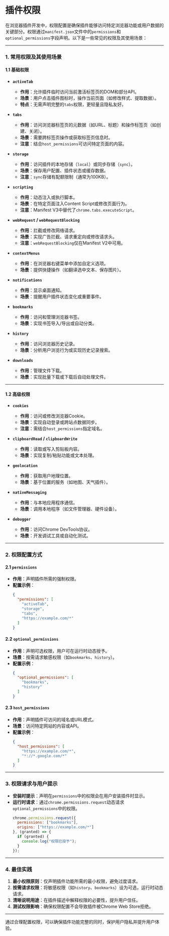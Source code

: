 # 插件权限
在浏览器插件开发中，权限配置是确保插件能够访问特定浏览器功能或用户数据的关键部分。权限通过`manifest.json`文件中的`permissions`和`optional_permissions`字段声明。以下是一些常见的权限及其使用场景：

---

### **1. 常用权限及其使用场景**

#### **1.1 基础权限**
- **`activeTab`**
  - **作用**：允许插件临时访问当前激活标签页的DOM和部分API。
  - **场景**：用户点击插件图标时，操作当前页面（如修改样式、提取数据）。
  - **特点**：无需声明完整的`tabs`权限，更轻量且隐私友好。

- **`tabs`**
  - **作用**：访问浏览器标签页的元数据（如URL、标题）和操作标签页（如创建、关闭）。
  - **场景**：需要跨标签页操作或获取标签页信息时。
  - **注意**：结合`host_permissions`可访问特定页面的内容。

- **`storage`**
  - **作用**：访问插件的本地存储（`local`）或同步存储（`sync`）。
  - **场景**：保存用户配置、插件状态或缓存数据。
  - **注意**：`sync`存储有配额限制（通常为100KB）。

- **`scripting`**
  - **作用**：动态注入或执行脚本。
  - **场景**：在特定页面注入Content Script或修改页面行为。
  - **注意**：Manifest V3中替代了`chrome.tabs.executeScript`。

- **`webRequest` / `webRequestBlocking`**
  - **作用**：拦截或修改网络请求。
  - **场景**：实现广告拦截、请求重定向或修改请求头。
  - **注意**：`webRequestBlocking`仅在Manifest V2中可用。

- **`contextMenus`**
  - **作用**：在浏览器右键菜单中添加自定义选项。
  - **场景**：提供快捷操作（如翻译选中文本、保存图片）。

- **`notifications`**
  - **作用**：显示桌面通知。
  - **场景**：提醒用户插件状态变化或重要事件。

- **`bookmarks`**
  - **作用**：访问和管理浏览器书签。
  - **场景**：实现书签导入/导出或自动分类。

- **`history`**
  - **作用**：访问浏览器历史记录。
  - **场景**：分析用户浏览行为或实现历史记录搜索。

- **`downloads`**
  - **作用**：管理文件下载。
  - **场景**：实现批量下载或下载后自动处理文件。

---

#### **1.2 高级权限**
- **`cookies`**
  - **作用**：访问或修改浏览器Cookie。
  - **场景**：实现自动登录或跨站点数据同步。
  - **注意**：需结合`host_permissions`指定域名。

- **`clipboardRead` / `clipboardWrite`**
  - **作用**：读取或写入剪贴板内容。
  - **场景**：实现复制/粘贴功能或文本处理。

- **`geolocation`**
  - **作用**：获取用户地理位置。
  - **场景**：基于位置的服务（如地图、天气插件）。

- **`nativeMessaging`**
  - **作用**：与本地应用程序通信。
  - **场景**：调用本地程序（如文件管理器、硬件设备）。

- **`debugger`**
  - **作用**：访问Chrome DevTools协议。
  - **场景**：开发调试工具或自动化测试。

---

### **2. 权限配置方式**

#### **2.1 `permissions`**
- **作用**：声明插件所需的强制权限。
- **配置示例**：
  ```json
  {
    "permissions": [
      "activeTab",
      "storage",
      "tabs",
      "https://example.com/*"
    ]
  }
  ```

#### **2.2 `optional_permissions`**
- **作用**：声明可选权限，用户可在运行时动态授予。
- **场景**：按需请求敏感权限（如`bookmarks`、`history`）。
- **配置示例**：
  ```json
  {
    "optional_permissions": [
      "bookmarks",
      "history"
    ]
  }
  ```

#### **2.3 `host_permissions`**
- **作用**：声明插件可访问的域名或URL模式。
- **场景**：访问特定网站的内容或API。
- **配置示例**：
  ```json
  {
    "host_permissions": [
      "https://example.com/*",
      "*://*.google.com/*"
    ]
  }
  ```

---

### **3. 权限请求与用户提示**
- **安装时提示**：声明在`permissions`中的权限会在用户安装插件时显示。
- **运行时请求**：通过`chrome.permissions.request`动态请求`optional_permissions`中的权限。
  ```javascript
  chrome.permissions.request({
    permissions: ["bookmarks"],
    origins: ["https://example.com/*"]
  }, (granted) => {
    if (granted) {
      console.log("权限已授予");
    }
  });
  ```

---

### **4. 最佳实践**
1. **最小权限原则**：仅声明插件功能所需的最小权限，避免过度请求。
2. **按需请求权限**：将敏感权限（如`history`、`bookmarks`）设为可选，运行时动态请求。
3. **清晰说明用途**：在插件描述中解释权限的必要性，提升用户信任。
4. **测试权限影响**：确保权限配置不会导致插件被Chrome Web Store拒绝。

---

通过合理配置权限，可以确保插件功能完整的同时，保护用户隐私并提升用户体验。